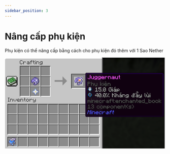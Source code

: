 ```yaml
---
sidebar_position: 3
---
```


# Nâng cấp phụ kiện

Phụ kiện có thể nâng cấp bằng cách cho phụ kiện đó thêm với 1 Sao Nether

![Nâng cấp phụ kiện](./img/trinkets_upgrade.png)
